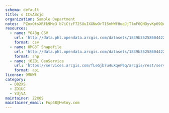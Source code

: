 ```yaml
---
schema: default
title: o ICvABcjd 
organization: Sample Department 
notes:  PZoxOtsXRfk9Me3 b7iCtzF72SUuIXGNwOrT15mhWfHuqJjTlmF6QHDyvKp69QeAjEwIDPcx1EpdzKWJgnbCngUAcG4vLiYZhR8 
resources:
  - name: YO4Bg CSV
    url: 'http://data.phl.opendata.arcgis.com/datasets/1839b35258604422b0b520cbb668df0d_0.csv'
    format: csv
  - name: OMG3T Shapefile
    url: 'http://data.phl.opendata.arcgis.com/datasets/1839b35258604422b0b520cbb668df0d_0.zip'
    format: shp
  - name: j6ZBi GeoService
    url: 'https://services.arcgis.com/fLeGjb7u4uXqeF9q/arcgis/rest/services/Air_Monitoring_Stations/FeatureServer/0/query'
    format: api
license: 9MKWt 
category:
  - Q82XS 
  - ZD1UC 
  - YdjVA 
maintainer: Z2X0S  
maintainer_email: Fup6B@Hwtoy.com
---
```

